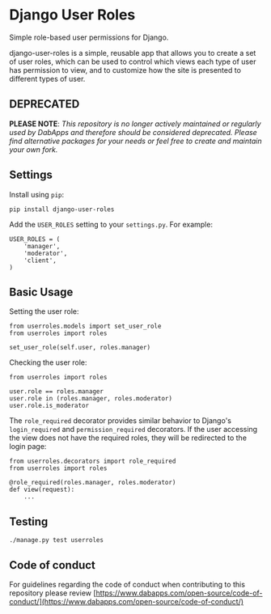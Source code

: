 Django User Roles
=================

Simple role-based user permissions for Django.

django-user-roles is a simple, reusable app that allows you to create a set of user roles, which can be used to control which views each type of user has permission to view, and to customize how the site is presented to different types of user.

<!--
User roles can also be associated with differing profile classes, allowing you to store different types of user information for different user types.
-->

DEPRECATED
--------
**PLEASE NOTE**: *This repository is no longer actively maintained or regularly used by DabApps and therefore should be considered deprecated. Please find alternative packages for your needs or feel free to create and maintain your own fork.*

Settings
--------

Install using `pip`:

	pip install django-user-roles

Add the `USER_ROLES` setting to your `settings.py`.  For example:

    USER_ROLES = (
        'manager',
        'moderator',
        'client',
    )

<!--
Optionally, you can also store profile information specific to each role:

    USER_ROLES = (
        ('manager', 'myproject.ManagerUserProfile'),
        ('moderator', 'myproject.ModeratorUserProfile'),
        ('client', 'myproject.ClientUserProfile'),
    )
-->

Basic Usage
-----------

Setting the user role:

	from userroles.models import set_user_role
    from userroles import roles

    set_user_role(self.user, roles.manager)

<!--
    set_user_role(self.user, roles.manager, myproject.ManagerUserProfile(...))
-->

Checking the user role:

	from userroles import roles

    user.role == roles.manager
    user.role in (roles.manager, roles.moderator)
    user.role.is_moderator


The `role_required` decorator provides similar behavior to Django's `login_required` and `permission_required` decorators.  If the user accessing the view does not have the required roles, they will be redirected to the login page:

    from userroles.decorators import role_required
	from userroles import roles

    @role_required(roles.manager, roles.moderator)
    def view(request):
        ...

Testing
-------

    ./manage.py test userroles

## Code of conduct

For guidelines regarding the code of conduct when contributing to this repository please review [https://www.dabapps.com/open-source/code-of-conduct/](https://www.dabapps.com/open-source/code-of-conduct/)
